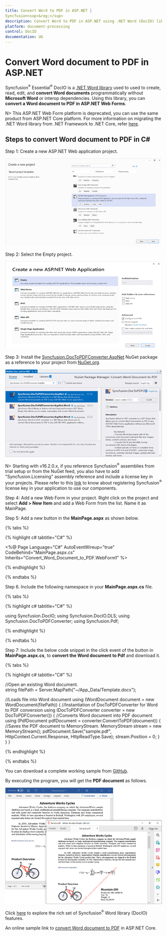```yaml
---
title: Convert Word to PDF in ASP.NET | 
Syncfusion<sup>&reg;</sup> 
description: Convert Word to PDF in ASP.NET using .NET Word (DocIO) library without Microsoft Word or interop dependencies.
platform: document-processing
control: DocIO
documentation: UG
---
```


# Convert Word document to PDF in ASP.NET


Syncfusion<sup>&reg;</sup> Essential<sup>&reg;</sup> DocIO is a [.NET Word library](https://www.syncfusion.com/document-processing/word-framework/net/word-library) used to used to create, read, edit, and **convert Word documents** programmatically without **Microsoft Word** or interop dependencies. Using this library, you can **convert a Word document to PDF in ASP.NET Web Forms**.

N> This ASP.NET Web Form platform is deprecated, you can use the same product from ASP.NET Core platform. For more information on migrating the .NET Word library from .NET Framework to .NET Core, refer [here](https://help.syncfusion.com/document-processing/word/word-library/net/faqs/migrate-from-net-framework-to-net-core).

## Steps to convert Word document to PDF in C#

Step 1: Create a new ASP.NET Web application project.

![Create ASP.NET Web application in Visual Studio](ASP-NET_images/CreateProjectforConversion.png)

Step 2: Select the Empty project.

![Create ASP.NET Web application in Visual Studio](ASP-NET_images/ASPNET.png)

Step 3: Install the [Syncfusion.DocToPDFConverter.AspNet](https://www.nuget.org/packages/Syncfusion.DocToPDFConverter.AspNet) NuGet package as a reference to your project from [NuGet.org](https://www.nuget.org/).

![Install DocIO ASP.NET NuGet package](ASP-NET_images/NugetPackage.png)

N> Starting with v16.2.0.x, if you reference 
Syncfusion<sup>&reg;</sup> assemblies from trial setup or from the NuGet feed, you also have to add "Syncfusion.Licensing" assembly reference and include a license key in your projects. Please refer to this [link](https://help.syncfusion.com/common/essential-studio/licensing/overview) to know about registering 
Syncfusion<sup>&reg;</sup> license key in your application to use our components.

Step 4: Add a new Web Form in your project. Right click on the project and select **Add > New Item** and add a Web Form from the list. Name it as MainPage.

Step 5: Add a new button in the **MainPage.aspx** as shown below.

{% tabs %}

{% highlight c# tabtitle="C#" %}

<%@ Page Language="C#" AutoEventWireup="true" CodeBehind="MainPage.aspx.cs" Inherits="Convert_Word_Document_to_PDF.WebForm1" %>

<!DOCTYPE html>

<html xmlns="http://www.w3.org/1999/xhtml">
<head runat="server">
    <title></title>
</head>
<body>
    <form id="form1" runat="server">
        <div>
             <asp:Button ID="Button1" runat="server" Text="Convert Word to PDF" OnClick="OnButtonClicked" />
        </div>
    </form>
</body>
</html>


{% endhighlight %}

{% endtabs %}

Step 6. Include the following namespace in your **MainPage.aspx.cs** file.

{% tabs %}

{% highlight c# tabtitle="C#" %}

using Syncfusion.DocIO;
using Syncfusion.DocIO.DLS;
using Syncfusion.DocToPDFConverter;
using Syncfusion.Pdf;

{% endhighlight %}

{% endtabs %}

Step 7: Include the below code snippet in the click event of the button in **MainPage.aspx.cs**, to **convert the Word document to Pdf** and download it.

{% tabs %}

{% highlight c# tabtitle="C#" %}

//Open an existing Word document.        
string filePath = Server.MapPath("~/App_Data/Template.docx");

//Loads file into Word document
using (WordDocument document = new WordDocument(filePath))
{
    //Instantiation of DocToPDFConverter for Word to PDF conversion
    using (DocToPDFConverter converter = new DocToPDFConverter())
    {
        //Converts Word document into PDF document
        using (PdfDocument pdfDocument = converter.ConvertToPDF(document))
        {
            //Saves the PDF document to MemoryStream.
            MemoryStream stream = new MemoryStream();
            pdfDocument.Save("sample.pdf", HttpContext.Current.Response, HttpReadType.Save);
            stream.Position = 0;
        }                   
    }
}

{% endhighlight %}

{% endtabs %}

You can download a complete working sample from [GitHub](https://github.com/SyncfusionExamples/DocIO-Examples/tree/main/Word-to-PDF-Conversion/Convert-Word-document-to-PDF/ASP.NET).

By executing the program, you will get the **PDF document** as follows.

![Word to PDF in ASP.NET ](WordToPDF_images/OutputImage.png)

Click [here](https://www.syncfusion.com/document-processing/word-framework/net) to explore the rich set of 
Syncfusion<sup>&reg;</sup> Word library (DocIO) features. 

An online sample link to [convert Word document to PDF](https://ej2.syncfusion.com/aspnetcore/Word/WordToPDF#/material3) in ASP.NET Core. 

